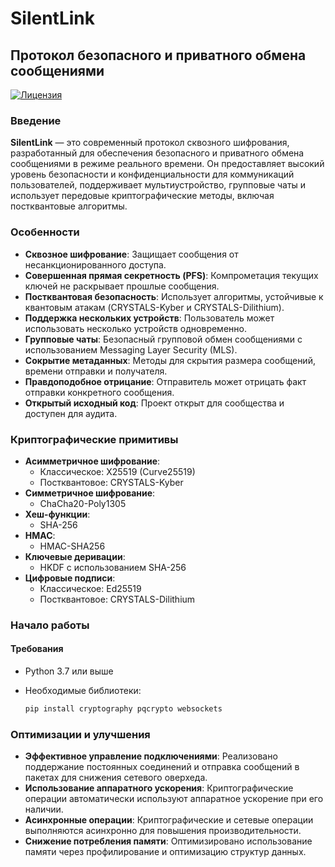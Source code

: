 # SilentLink

## Протокол безопасного и приватного обмена сообщениями

[![Лицензия](https://img.shields.io/badge/license-MIT-blue.svg)](LICENSE)

### Введение

**SilentLink** — это современный протокол сквозного шифрования, разработанный для обеспечения безопасного и приватного обмена сообщениями в режиме реального времени. Он предоставляет высокий уровень безопасности и конфиденциальности для коммуникаций пользователей, поддерживает мультиустройство, групповые чаты и использует передовые криптографические методы, включая постквантовые алгоритмы.

### Особенности

- **Сквозное шифрование**: Защищает сообщения от несанкционированного доступа.
- **Совершенная прямая секретность (PFS)**: Компрометация текущих ключей не раскрывает прошлые сообщения.
- **Постквантовая безопасность**: Использует алгоритмы, устойчивые к квантовым атакам (CRYSTALS-Kyber и CRYSTALS-Dilithium).
- **Поддержка нескольких устройств**: Пользователь может использовать несколько устройств одновременно.
- **Групповые чаты**: Безопасный групповой обмен сообщениями с использованием Messaging Layer Security (MLS).
- **Сокрытие метаданных**: Методы для скрытия размера сообщений, времени отправки и получателя.
- **Правдоподобное отрицание**: Отправитель может отрицать факт отправки конкретного сообщения.
- **Открытый исходный код**: Проект открыт для сообщества и доступен для аудита.

### Криптографические примитивы

- **Асимметричное шифрование**:
  - Классическое: X25519 (Curve25519)
  - Постквантовое: CRYSTALS-Kyber
- **Симметричное шифрование**:
  - ChaCha20-Poly1305
- **Хеш-функции**:
  - SHA-256
- **HMAC**:
  - HMAC-SHA256
- **Ключевые деривации**:
  - HKDF с использованием SHA-256
- **Цифровые подписи**:
  - Классическое: Ed25519
  - Постквантовое: CRYSTALS-Dilithium

### Начало работы

#### Требования

- Python 3.7 или выше
- Необходимые библиотеки:

  ```bash
  pip install cryptography pqcrypto websockets


### Оптимизации и улучшения

- **Эффективное управление подключениями**: Реализовано поддержание постоянных соединений и отправка сообщений в пакетах для снижения сетевого оверхеда.
- **Использование аппаратного ускорения**: Криптографические операции автоматически используют аппаратное ускорение при его наличии.
- **Асинхронные операции**: Криптографические и сетевые операции выполняются асинхронно для повышения производительности.
- **Снижение потребления памяти**: Оптимизировано использование памяти через профилирование и оптимизацию структур данных.

